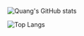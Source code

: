 ![Quang's GitHub stats](https://readme-stats-quangtran88s-projects.vercel.app/api?username=quangtran88&show=reviews,prs_merged,prs_merged_percentage&show_icons=true&hide=issues)

![Top Langs](https://readme-stats-quangtran88s-projects.vercel.app/api/top-langs?username=quangtran88&layout=donut-vertical)
